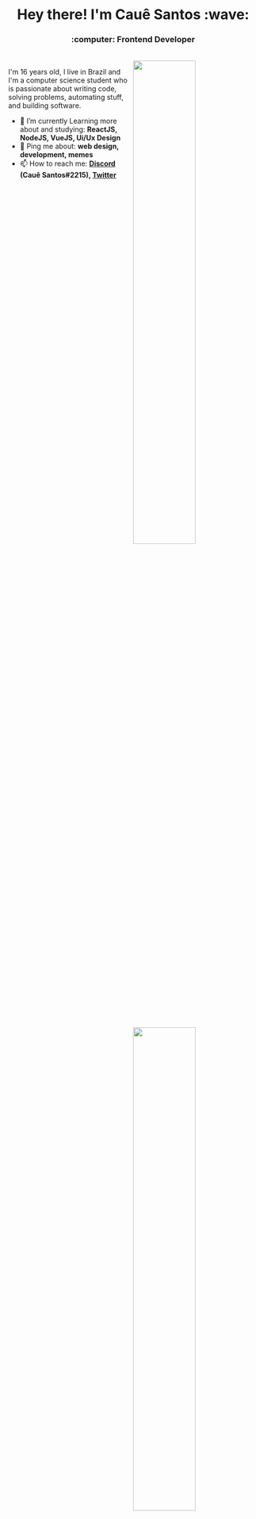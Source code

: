<h1 align="center">Hey there! I'm Cauê Santos :wave: </h1>
<h3 align="center">:computer: Frontend Developer</h3>
</br>

<img width="50%" align="right" src="https://github-readme-stats.vercel.app/api?username=zlagadupro&show_icons=true&hide_border=true&theme=radical">
<img width="50%" align="right" src="https://github-readme-stats.vercel.app/api/top-langs/?username=zlagadupro&show_icons=true&hide_border=true&theme=radical&layout=compact">

<p>I'm 16 years old, I live in Brazil and I'm a computer science student who is passionate about writing code, solving problems, automating stuff, and building software.<p>
  
- :seedling: I’m currently Learning more about and studying: **ReactJS, NodeJS, VueJS, Ui/Ux Design**
- :speech_balloon: Ping me about: **web design, development, memes**
- :mailbox: How to reach me: **[Discord](https://discord.com/app) (Cauê Santos#2215), [Twitter](https://twitter.com/zLagaduPro)**
<!-- - :zap: Fun fact: -->
